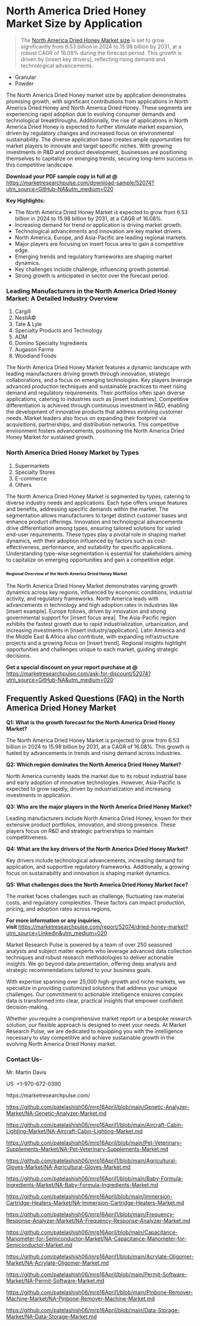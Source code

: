 <h1>North America Dried Honey Market&nbsp;Size by Application</h1><blockquote><p>The <a href="https://marketresearchpulse.com/download-sample/52074?utm_source=GitHub-NA&amp;utm_medium=020">North America Dried Honey Market size</a> is set to grow significantly from 6.53 billion in 2024 to 15.98 billion by 2031, at a robust CAGR of 16.08% during the forecast period. This growth is driven by [insert key drivers], reflecting rising demand and technological advancements.</p></blockquote><ul><li>Granular<li> Powder</li></ul><p>The North America Dried Honey market size by application demonstrates promising growth, with significant contributions from applications in North America Dried Honey and North America Dried Honey. These segments are experiencing rapid adoption due to evolving consumer demands and technological breakthroughs. Additionally, the rise of applications in North America Dried Honey is expected to further stimulate market expansion, driven by regulatory changes and increased focus on environmental sustainability. The diverse application base creates ample opportunities for market players to innovate and target specific niches. With growing investments in R&D and product development, businesses are positioning themselves to capitalize on emerging trends, securing long-term success in this competitive landscape.</p><p><strong>Download your PDF sample copy in full at @ </strong><a href="https://marketresearchpulse.com/download-sample/52074?utm_source=GitHub-NA&amp;utm_medium=020">https://marketresearchpulse.com/download-sample/52074?utm_source=GitHub-NA&amp;utm_medium=020</a></p><p><strong>Key Highlights: </strong></p><ul><li>The North America Dried Honey Market is expected to grow from 6.53 billion in 2024 to 15.98 billion by 2031, at a CAGR of 16.08%.</li><li>Increasing demand for trend or application is driving market growth.</li><li>Technological advancements and innovation are key market drivers.</li><li>North America, Europe, and Asia-Pacific are leading regional markets.</li><li>Major players are focusing on insert focus area to gain a competitive edge.</li><li>Emerging trends and regulatory frameworks are shaping market dynamics.</li><li>Key challenges include challenge, influencing growth potential.</li><li>Strong growth is anticipated in sector over the forecast period.</li></ul><h3>Leading Manufacturers in the North America Dried Honey Market: A Detailed Industry Overview</h3><ol><li>Cargill</li><li>NestlÃ©</li><li>Tate & Lyle</li><li>Specialty Products and Technology</li><li>ADM</li><li>Domino Specialty Ingredients</li><li>Augason Farms</li><li>Woodland Foods</li></ol><div class="flex max-w-full flex-col flex-grow"><div class="min-h-8 text-message flex w-full flex-col items-end gap-2 whitespace-normal break-words [.text-message+&amp;]:mt-5" dir="auto" data-message-author-role="assistant" data-message-id="fd8432e4-4910-450d-b182-61b7bfb0a01f" data-message-model-slug="gpt-4o"><div class="flex w-full flex-col gap-1 empty:hidden first:pt-[3px]"><div class="markdown prose w-full break-words dark:prose-invert light"><p>The North America Dried Honey Market features a dynamic landscape with leading manufacturers driving growth through innovation, strategic collaborations, and a focus on emerging technologies. Key players leverage advanced production techniques and sustainable practices to meet rising demand and regulatory requirements. Their portfolios often span diverse applications, catering to industries such as [insert industries]. Competitive differentiation is achieved through continuous investment in R&amp;D, enabling the development of innovative products that address evolving customer needs. Market leaders also focus on expanding their footprint via acquisitions, partnerships, and distribution networks. This competitive environment fosters advancements, positioning the North America Dried Honey Market for sustained growth.</p></div></div></div></div><h3>North America Dried Honey Market by Types</h3><ol><li>Supermarkets<li> Specialty Stores<li> E-commerce<li> Others</li></ol><div class="flex max-w-full flex-col flex-grow"><div class="min-h-8 text-message flex w-full flex-col items-end gap-2 whitespace-normal break-words [.text-message+&amp;]:mt-5" dir="auto" data-message-author-role="assistant" data-message-id="084470be-0bb7-4664-bddf-5156b4f41249" data-message-model-slug="gpt-4o-mini"><div class="flex w-full flex-col gap-1 empty:hidden first:pt-[3px]"><div class="markdown prose w-full break-words dark:prose-invert light"><p>The North America Dried Honey Market is segmented by types, catering to diverse industry needs and applications. Each type offers unique features and benefits, addressing specific demands within the market. The segmentation allows manufacturers to target distinct customer bases and enhance product offerings. Innovation and technological advancements drive differentiation among types, ensuring tailored solutions for varied end-user requirements. These types play a pivotal role in shaping market dynamics, with their adoption influenced by factors such as cost-effectiveness, performance, and suitability for specific applications. Understanding type-wise segmentation is essential for stakeholders aiming to capitalize on emerging opportunities and gain a competitive edge.</p></div></div></div></div><h3><span style="font-size: 11px;">Regional Overview of the North America Dried Honey Market</span></h3><div class="flex max-w-full flex-col flex-grow"><div class="min-h-8 text-message flex w-full flex-col items-end gap-2 whitespace-normal break-words [.text-message+&amp;]:mt-5" dir="auto" data-message-author-role="assistant" data-message-id="e9038762-ce64-4e30-91c9-9bd413514231" data-message-model-slug="gpt-4o-mini"><div class="flex w-full flex-col gap-1 empty:hidden first:pt-[3px]"><div class="markdown prose w-full break-words dark:prose-invert light"><p>The North America Dried Honey Market demonstrates varying growth dynamics across key regions, influenced by economic conditions, industrial activity, and regulatory frameworks. North America leads with advancements in technology and high adoption rates in industries like [insert example]. Europe follows, driven by innovation and strong governmental support for [insert focus area]. The Asia-Pacific region exhibits the fastest growth due to rapid industrialization, urbanization, and increasing investments in [insert industry/application]. Latin America and the Middle East &amp; Africa also contribute, with expanding infrastructure projects and a growing focus on [insert trend]. Regional insights highlight opportunities and challenges unique to each market, guiding strategic decisions.</p></div></div></div></div><p><strong>Get a special discount on your report purchase at @ </strong><a href="https://marketresearchpulse.com/ask-for-discount/52074?utm_source=GitHub-NA&amp;utm_medium=020">https://marketresearchpulse.com/ask-for-discount/52074?utm_source=GitHub-NA&amp;utm_medium=020</a></p><h2>Frequently Asked Questions (FAQ) in the North America Dried Honey Market</h2><p><strong>Q1: What is the growth forecast for the North America Dried Honey Market?</strong></p><p>The North America Dried Honey Market is projected to grow from 6.53 billion in 2024 to 15.98 billion by 2031, at a CAGR of 16.08%. This growth is fueled by advancements in trends and rising demand across industries.</p><p><strong>Q2: Which region dominates the North America Dried Honey Market?</strong></p><p>North America currently leads the market due to its robust industrial base and early adoption of innovative technologies. However, Asia-Pacific is expected to grow rapidly, driven by industrialization and increasing investments in application.</p><p><strong>Q3: Who are the major players in the North America Dried Honey Market?</strong></p><p>Leading manufacturers include North America Dried Honey, known for their extensive product portfolios, innovation, and strong presence. These players focus on R&amp;D and strategic partnerships to maintain competitiveness.</p><p><strong>Q4: What are the key drivers of the North America Dried Honey Market?</strong></p><p>Key drivers include technological advancements, increasing demand for application, and supportive regulatory frameworks. Additionally, a growing focus on sustainability and innovation is shaping market dynamics.</p><p><strong>Q5: What challenges does the North America Dried Honey Market face?</strong></p><p>The market faces challenges such as challenge, fluctuating raw material costs, and regulatory complexities. These factors can impact production, pricing, and adoption rates across regions.</p><p><strong>For more information or any inquiries, visit&nbsp;</strong><a href="https://marketresearchpulse.com/report/52074/dried-honey-market?utm_source=Linkedin&utm_medium=020">https://marketresearchpulse.com/report/52074/dried-honey-market?utm_source=Linkedin&utm_medium=020</a></p><p>Market Research Pulse is powered by a team of over 250 seasoned analysts and subject matter experts who leverage advanced data collection techniques and robust research methodologies to deliver actionable insights. We go beyond data presentation, offering deep analysis and strategic recommendations tailored to your business goals.</p><p>With expertise spanning over 25,000 high-growth and niche markets, we specialize in providing customized solutions that address your unique challenges. Our commitment to actionable intelligence ensures complex data is transformed into clear, practical insights that empower confident decision-making.</p><p>Whether you require a comprehensive market report or a bespoke research solution, our flexible approach is designed to meet your needs. At Market Research Pulse, we are dedicated to equipping you with the intelligence necessary to stay competitive and achieve sustainable growth in the evolving North America Dried Honey market.</p><h3><strong>Contact Us-</strong></h3><p>Mr. Martin Davis</p><p>US: +1-970-672-0390</p><p>https://marketresearchpulse.com/</p><p><a href="https://github.com/patelashish06/mrp16April/blob/main/Genetic-Analyzer-Market/NA-Genetic-Analyzer-Market.md">https://github.com/patelashish06/mrp16April/blob/main/Genetic-Analyzer-Market/NA-Genetic-Analyzer-Market.md</a></p><p><a href="https://github.com/patelashish06/mrp16April1/blob/main/Aircraft-Cabin-Lighting-Market/NA-Aircraft-Cabin-Lighting-Market.md">https://github.com/patelashish06/mrp16April1/blob/main/Aircraft-Cabin-Lighting-Market/NA-Aircraft-Cabin-Lighting-Market.md</a></p><p><a href="https://github.com/patelashish06/mrp16April/blob/main/Pet-Veterinary-Supplements-Market/NA-Pet-Veterinary-Supplements-Market.md">https://github.com/patelashish06/mrp16April/blob/main/Pet-Veterinary-Supplements-Market/NA-Pet-Veterinary-Supplements-Market.md</a></p><p><a href="https://github.com/patelashish06/mrp16April1/blob/main/Agricultural-Gloves-Market/NA-Agricultural-Gloves-Market.md">https://github.com/patelashish06/mrp16April1/blob/main/Agricultural-Gloves-Market/NA-Agricultural-Gloves-Market.md</a></p><p><a href="https://github.com/patelashish06/mrp16April1/blob/main/Baby-Formula-Ingredients-Market/NA-Baby-Formula-Ingredients-Market.md">https://github.com/patelashish06/mrp16April1/blob/main/Baby-Formula-Ingredients-Market/NA-Baby-Formula-Ingredients-Market.md</a></p><p><a href="https://github.com/patelashish06/mrp16April/blob/main/Immersion-Cartridge-Heaters-Market/NA-Immersion-Cartridge-Heaters-Market.md">https://github.com/patelashish06/mrp16April/blob/main/Immersion-Cartridge-Heaters-Market/NA-Immersion-Cartridge-Heaters-Market.md</a></p><p><a href="https://github.com/patelashish06/mrp16April1/blob/main/Frequency-Response-Analyzer-Market/NA-Frequency-Response-Analyzer-Market.md">https://github.com/patelashish06/mrp16April1/blob/main/Frequency-Response-Analyzer-Market/NA-Frequency-Response-Analyzer-Market.md</a></p><p><a href="https://github.com/patelashish06/mrp16April/blob/main/Capacitance-Manometer-for-Semiconductor-Market/NA-Capacitance-Manometer-for-Semiconductor-Market.md">https://github.com/patelashish06/mrp16April/blob/main/Capacitance-Manometer-for-Semiconductor-Market/NA-Capacitance-Manometer-for-Semiconductor-Market.md</a></p><p><a href="https://github.com/patelashish06/mrp16April1/blob/main/Acrylate-Oligomer-Market/NA-Acrylate-Oligomer-Market.md">https://github.com/patelashish06/mrp16April1/blob/main/Acrylate-Oligomer-Market/NA-Acrylate-Oligomer-Market.md</a></p><p><a href="https://github.com/patelashish06/mrp16April/blob/main/Permit-Software-Market/NA-Permit-Software-Market.md">https://github.com/patelashish06/mrp16April/blob/main/Permit-Software-Market/NA-Permit-Software-Market.md</a></p><p><a href="https://github.com/patelashish06/mrp16April1/blob/main/Pinbone-Remover-Machine-Market/NA-Pinbone-Remover-Machine-Market.md">https://github.com/patelashish06/mrp16April1/blob/main/Pinbone-Remover-Machine-Market/NA-Pinbone-Remover-Machine-Market.md</a></p><p><a href="https://github.com/patelashish06/mrp16April/blob/main/Data-Storage-Market/NA-Data-Storage-Market.md">https://github.com/patelashish06/mrp16April/blob/main/Data-Storage-Market/NA-Data-Storage-Market.md</a></p>